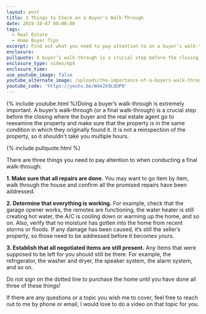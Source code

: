 ```yaml
---
layout: post
title: 3 Things to Check on a Buyer’s Walk-Through
date: 2019-10-07 00:00:00
tags:
  - Real Estate
  - Home Buyer Tips
excerpt: Find out what you need to pay attention to on a buyer’s walk-through.
enclosure:
pullquote: A buyer’s walk-through is a crucial step before the closing.
enclosure_type: video/mp4
enclosure_time:
use_youtube_image: false
youtube_alternate_image: /uploads/the-importance-of-a-buyers-walk-through-youtube.jpg
youtube_code: 'https://youtu.be/W4e2k9LQUP0'
---
```


{% include youtube.html %}Doing a buyer’s walk-through is extremely important. A buyer’s walk-through (or a final walk-through) is a crucial step before the closing where the buyer and the real estate agent go to reexamine the property and make sure that the property is in the same condition in which they originally found it. It is not a reinspection of the property, so it shouldn't take you multiple hours.

{% include pullquote.html %}

There are three things you need to pay attention to when conducting a final walk-through:

**1\. Make sure that all repairs are done.** You may want to go item by item, walk through the house and confirm all the promised repairs have been addressed.

**2\. Determine that everything is working.** For example, check that the garage opener works, the remotes are functioning, the water heater is still creating hot water, the A/C is cooling down or warming up the home, and so on. Also, verify that no moisture has gotten into the home from recent storms or floods. If any damage has been caused, it’s still the seller’s property, so those need to be addressed before it becomes yours.&nbsp;

**3\. Establish that all negotiated items are still present.** Any items that were supposed to be left for you should still be there. For example, the refrigerator, the washer and dryer, the speaker system, the alarm system, and so on.&nbsp;

Do not sign on the dotted line to purchase the home until you have done all three of these things\!&nbsp;

If there are any questions or a topic you wish me to cover, feel free to reach out to me by phone or email, I would love to do a video on that topic for you.<br>&nbsp;